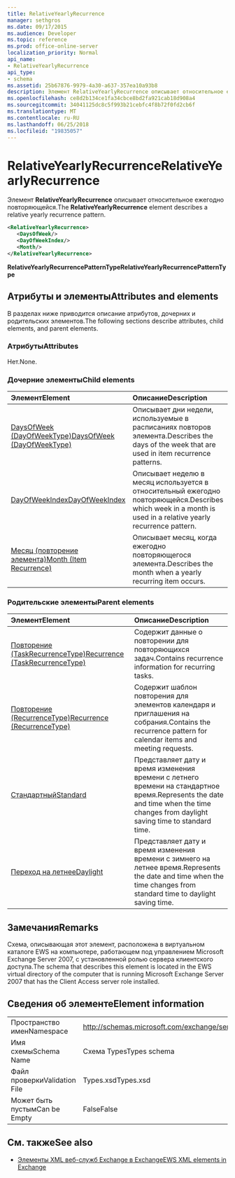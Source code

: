 ```yaml
---
title: RelativeYearlyRecurrence
manager: sethgros
ms.date: 09/17/2015
ms.audience: Developer
ms.topic: reference
ms.prod: office-online-server
localization_priority: Normal
api_name:
- RelativeYearlyRecurrence
api_type:
- schema
ms.assetid: 25b67876-9979-4a30-a637-357ea10a93b8
description: Элемент RelativeYearlyRecurrence описывает относительное ежегодно повторяющейся.
ms.openlocfilehash: ce8d2b134ce1fa34cbce8bd2fa921cab18d908a4
ms.sourcegitcommit: 34041125dc8c5f993b21cebfc4f8b72f0fd2cb6f
ms.translationtype: MT
ms.contentlocale: ru-RU
ms.lasthandoff: 06/25/2018
ms.locfileid: "19835057"
---
```

# <a name="relativeyearlyrecurrence"></a><span data-ttu-id="004bb-103">RelativeYearlyRecurrence</span><span class="sxs-lookup"><span data-stu-id="004bb-103">RelativeYearlyRecurrence</span></span>

<span data-ttu-id="004bb-104">Элемент **RelativeYearlyRecurrence** описывает относительное ежегодно повторяющейся.</span><span class="sxs-lookup"><span data-stu-id="004bb-104">The **RelativeYearlyRecurrence** element describes a relative yearly recurrence pattern.</span></span> 
  
```xml
<RelativeYearlyRecurrence>
   <DaysOfWeek/>
   <DayOfWeekIndex/>
   <Month/>
</RelativeYearlyRecurrence>
```

 <span data-ttu-id="004bb-105">**RelativeYearlyRecurrencePatternType**</span><span class="sxs-lookup"><span data-stu-id="004bb-105">**RelativeYearlyRecurrencePatternType**</span></span>
## <a name="attributes-and-elements"></a><span data-ttu-id="004bb-106">Атрибуты и элементы</span><span class="sxs-lookup"><span data-stu-id="004bb-106">Attributes and elements</span></span>

<span data-ttu-id="004bb-107">В разделах ниже приводится описание атрибутов, дочерних и родительских элементов.</span><span class="sxs-lookup"><span data-stu-id="004bb-107">The following sections describe attributes, child elements, and parent elements.</span></span>
  
### <a name="attributes"></a><span data-ttu-id="004bb-108">Атрибуты</span><span class="sxs-lookup"><span data-stu-id="004bb-108">Attributes</span></span>

<span data-ttu-id="004bb-109">Нет.</span><span class="sxs-lookup"><span data-stu-id="004bb-109">None.</span></span>
  
### <a name="child-elements"></a><span data-ttu-id="004bb-110">Дочерние элементы</span><span class="sxs-lookup"><span data-stu-id="004bb-110">Child elements</span></span>

|<span data-ttu-id="004bb-111">**Элемент**</span><span class="sxs-lookup"><span data-stu-id="004bb-111">**Element**</span></span>|<span data-ttu-id="004bb-112">**Описание**</span><span class="sxs-lookup"><span data-stu-id="004bb-112">**Description**</span></span>|
|:-----|:-----|
|[<span data-ttu-id="004bb-113">DaysOfWeek (DayOfWeekType)</span><span class="sxs-lookup"><span data-stu-id="004bb-113">DaysOfWeek (DayOfWeekType)</span></span>](daysofweek-dayofweektype.md) <br/> |<span data-ttu-id="004bb-114">Описывает дни недели, используемые в расписаниях повторов элемента.</span><span class="sxs-lookup"><span data-stu-id="004bb-114">Describes the days of the week that are used in item recurrence patterns.</span></span>  <br/> |
|[<span data-ttu-id="004bb-115">DayOfWeekIndex</span><span class="sxs-lookup"><span data-stu-id="004bb-115">DayOfWeekIndex</span></span>](dayofweekindex.md) <br/> |<span data-ttu-id="004bb-116">Описывает неделю в месяц используется в относительный ежегодно повторяющейся.</span><span class="sxs-lookup"><span data-stu-id="004bb-116">Describes which week in a month is used in a relative yearly recurrence pattern.</span></span>  <br/> |
|[<span data-ttu-id="004bb-117">Месяц (повторение элемента)</span><span class="sxs-lookup"><span data-stu-id="004bb-117">Month (Item Recurrence)</span></span>](month-item-recurrence.md) <br/> |<span data-ttu-id="004bb-118">Описывает месяц, когда ежегодно повторяющегося элемента.</span><span class="sxs-lookup"><span data-stu-id="004bb-118">Describes the month when a yearly recurring item occurs.</span></span>  <br/> |
   
### <a name="parent-elements"></a><span data-ttu-id="004bb-119">Родительские элементы</span><span class="sxs-lookup"><span data-stu-id="004bb-119">Parent elements</span></span>

|<span data-ttu-id="004bb-120">**Элемент**</span><span class="sxs-lookup"><span data-stu-id="004bb-120">**Element**</span></span>|<span data-ttu-id="004bb-121">**Описание**</span><span class="sxs-lookup"><span data-stu-id="004bb-121">**Description**</span></span>|
|:-----|:-----|
|[<span data-ttu-id="004bb-122">Повторение (TaskRecurrenceType)</span><span class="sxs-lookup"><span data-stu-id="004bb-122">Recurrence (TaskRecurrenceType)</span></span>](recurrence-taskrecurrencetype.md) <br/> |<span data-ttu-id="004bb-123">Содержит данные о повторении для повторяющихся задач.</span><span class="sxs-lookup"><span data-stu-id="004bb-123">Contains recurrence information for recurring tasks.</span></span>  <br/> |
|[<span data-ttu-id="004bb-124">Повторение (RecurrenceType)</span><span class="sxs-lookup"><span data-stu-id="004bb-124">Recurrence (RecurrenceType)</span></span>](recurrence-recurrencetype.md) <br/> |<span data-ttu-id="004bb-125">Содержит шаблон повторения для элементов календаря и приглашения на собрания.</span><span class="sxs-lookup"><span data-stu-id="004bb-125">Contains the recurrence pattern for calendar items and meeting requests.</span></span>  <br/> |
|[<span data-ttu-id="004bb-126">Стандартный</span><span class="sxs-lookup"><span data-stu-id="004bb-126">Standard</span></span>](standard.md) <br/> |<span data-ttu-id="004bb-127">Представляет дату и время изменения времени с летнего времени на стандартное время.</span><span class="sxs-lookup"><span data-stu-id="004bb-127">Represents the date and time when the time changes from daylight saving time to standard time.</span></span>  <br/> |
|[<span data-ttu-id="004bb-128">Переход на летнее</span><span class="sxs-lookup"><span data-stu-id="004bb-128">Daylight</span></span>](daylight.md) <br/> |<span data-ttu-id="004bb-129">Представляет дату и время изменения времени с зимнего на летнее время.</span><span class="sxs-lookup"><span data-stu-id="004bb-129">Represents the date and time when the time changes from standard time to daylight saving time.</span></span>  <br/> |
   
## <a name="remarks"></a><span data-ttu-id="004bb-130">Замечания</span><span class="sxs-lookup"><span data-stu-id="004bb-130">Remarks</span></span>

<span data-ttu-id="004bb-131">Схема, описывающая этот элемент, расположена в виртуальном каталоге EWS на компьютере, работающем под управлением Microsoft Exchange Server 2007, с установленной ролью сервера клиентского доступа.</span><span class="sxs-lookup"><span data-stu-id="004bb-131">The schema that describes this element is located in the EWS virtual directory of the computer that is running Microsoft Exchange Server 2007 that has the Client Access server role installed.</span></span>
  
## <a name="element-information"></a><span data-ttu-id="004bb-132">Сведения об элементе</span><span class="sxs-lookup"><span data-stu-id="004bb-132">Element information</span></span>

|||
|:-----|:-----|
|<span data-ttu-id="004bb-133">Пространство имен</span><span class="sxs-lookup"><span data-stu-id="004bb-133">Namespace</span></span>  <br/> |http://schemas.microsoft.com/exchange/services/2006/types  <br/> |
|<span data-ttu-id="004bb-134">Имя схемы</span><span class="sxs-lookup"><span data-stu-id="004bb-134">Schema Name</span></span>  <br/> |<span data-ttu-id="004bb-135">Схема Types</span><span class="sxs-lookup"><span data-stu-id="004bb-135">Types schema</span></span>  <br/> |
|<span data-ttu-id="004bb-136">Файл проверки</span><span class="sxs-lookup"><span data-stu-id="004bb-136">Validation File</span></span>  <br/> |<span data-ttu-id="004bb-137">Types.xsd</span><span class="sxs-lookup"><span data-stu-id="004bb-137">Types.xsd</span></span>  <br/> |
|<span data-ttu-id="004bb-138">Может быть пустым</span><span class="sxs-lookup"><span data-stu-id="004bb-138">Can be Empty</span></span>  <br/> |<span data-ttu-id="004bb-139">False</span><span class="sxs-lookup"><span data-stu-id="004bb-139">False</span></span>  <br/> |
   
## <a name="see-also"></a><span data-ttu-id="004bb-140">См. также</span><span class="sxs-lookup"><span data-stu-id="004bb-140">See also</span></span>



- [<span data-ttu-id="004bb-141">Элементы XML веб-служб Exchange в Exchange</span><span class="sxs-lookup"><span data-stu-id="004bb-141">EWS XML elements in Exchange</span></span>](ews-xml-elements-in-exchange.md)


